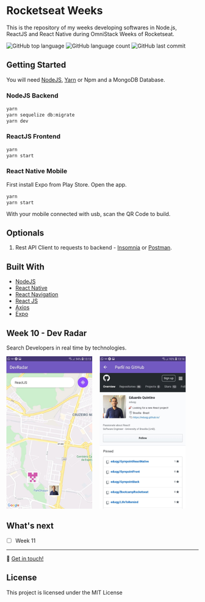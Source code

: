 # Rocketseat Weeks

This is the repository of my weeks developing softwares in Node.js, ReactJS and React Native during OmniStack Weeks of Rocketseat.

<p>
   <img alt="GitHub top language" src="https://img.shields.io/github/languages/top/eduqg/SemanasOmniStack?style=for-the-badge">
   <img alt="GitHub language count" src="https://img.shields.io/github/languages/count/eduqg/SemanasOmniStack?style=for-the-badge">
   <img alt="GitHub last commit" src="https://img.shields.io/github/last-commit/eduqg/SemanasOmniStack?style=for-the-badge">
</p>

## Getting Started

You will need  <a href="https://nodejs.org/en/download/package-manager/" target="_blank">NodeJS</a>, <a href="https://yarnpkg.com/en/docs/getting-started" target="_blank">Yarn</a> or Npm and a MongoDB Database.
<!-- <a href="https://www.docker.com/get-started" target="_blank">Docker</a>. -->

### NodeJS Backend

```console
yarn
yarn sequelize db:migrate
yarn dev

```
### ReactJS Frontend

```console
yarn
yarn start
```
### React Native Mobile

First install Expo from Play Store. Open the app.

```console
yarn
yarn start
```

With your mobile connected with usb, scan the QR Code to build.

## Optionals

1. Rest API Client to requests to backend - <a href="https://insomnia.rest/" target="_blank">Insomnia</a> or <a href="https://www.getpostman.com/" target="_blank">Postman</a>.

## Built With

- [NodeJS](https://nodejs.org/en/)
- [React Native](https://facebook.github.io/react-native/)
- [React Navigation](https://reactnavigation.org/)
- [React JS](https://reactjs.org/)
- [Axios](https://github.com/axios/axios)
- [Expo](https://expo.io/) 


<!-- - [Reactotron](https://infinite.red/reactotron) - Inspector
- [Styled-Components](https://www.styled-components.com/) - Styles
- [Redux](https://redux.js.org/) - React State Manager
- [ESlint](https://eslint.org/) - Linter
- [Redux-Sagas](https://redux-saga.js.org/) - Side-Effect model for Redux
- [PropTypes](https://github.com/facebook/prop-types)
- [Docker](https://www.docker.com/)
- [PostgreSQL](https://www.postgresql.org/)
- [Redis](https://redis.io/)
- [React Native Gesture Handler](https://kmagiera.github.io/react-native-gesture-handler/) -->


## Week 10 - Dev Radar

Search Developers in real time by technologies.


<img src="10_devradar/assets/devradar1.jpeg" height="400px" style="margin-right: 20px;" /><img src="10_devradar/assets/devradar2.jpeg" height="400px" />


## What's next

- [ ] Week 11

---

:wave: [Get in touch!](https://www.linkedin.com/in/eduardo-quintino/)

## License

This project is licensed under the MIT License 